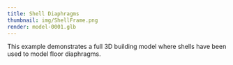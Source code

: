 ```yaml
---
title: Shell Diaphragms
thumbnail: img/ShellFrame.png
render: model-0001.glb
---
```


This example demonstrates a full 3D building model where shells have been used to model floor diaphragms.
